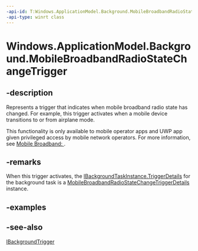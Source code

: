 ```yaml
---
-api-id: T:Windows.ApplicationModel.Background.MobileBroadbandRadioStateChangeTrigger
-api-type: winrt class
---
```


<!-- Class syntax.
public class MobileBroadbandRadioStateChangeTrigger : Windows.ApplicationModel.Background.IBackgroundTrigger
-->

# Windows.ApplicationModel.Background.MobileBroadbandRadioStateChangeTrigger

## -description
Represents a trigger that indicates when mobile broadband radio state has changed. For example, this trigger activates when a mobile device transitions to or from airplane mode.

This functionality is only available to mobile operator apps and UWP app given privileged access by mobile network operators. For more information, see [Mobile Broadband: ](https://docs.microsoft.com/windows-hardware/drivers/mobilebroadband/index).

## -remarks
When this trigger activates, the [IBackgroundTaskInstance.TriggerDetails](ibackgroundtaskinstance_triggerdetails.md) for the background task is a [MobileBroadbandRadioStateChangeTriggerDetails](../windows.networking.networkoperators/mobilebroadbandradiostatechangetriggerdetails.md) instance.

## -examples

## -see-also
[IBackgroundTrigger](ibackgroundtrigger.md)